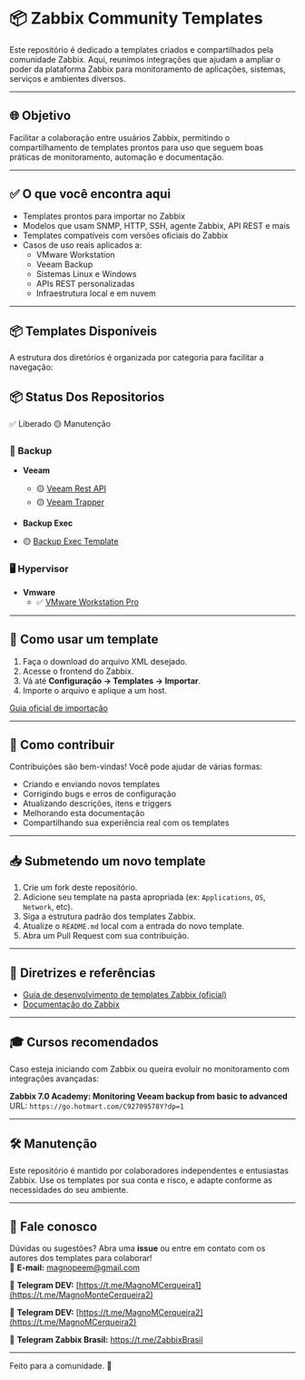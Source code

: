 # 📦 Zabbix Community Templates

Este repositório é dedicado a templates criados e compartilhados pela comunidade Zabbix. Aqui, reunimos integrações que ajudam a ampliar o poder da plataforma Zabbix para monitoramento de aplicações, sistemas, serviços e ambientes diversos.

---

## 🌐 Objetivo

Facilitar a colaboração entre usuários Zabbix, permitindo o compartilhamento de templates prontos para uso que seguem boas práticas de monitoramento, automação e documentação.

---

## ✅ O que você encontra aqui

- Templates prontos para importar no Zabbix
- Modelos que usam SNMP, HTTP, SSH, agente Zabbix, API REST e mais
- Templates compatíveis com versões oficiais do Zabbix
- Casos de uso reais aplicados a:
  - VMware Workstation
  - Veeam Backup
  - Sistemas Linux e Windows
  - APIs REST personalizadas
  - Infraestrutura local e em nuvem

---

## 📦 Templates Disponíveis

A estrutura dos diretórios é organizada por categoria para facilitar a navegação:

## 📦 Status Dos Repositorios

✅ Liberado
🟡 Manutenção

### 🔄 Backup
- **Veeam**
  - 🟡 [Veeam Rest API](https://github.com/MagnoMonteCerqueira/Community-templates-Zabbix/tree/main/Backup/Veeam/Veeam%20Rest%20API)
  - 🟡 [Veeam Trapper](https://github.com/MagnoMonteCerqueira/Community-templates-Zabbix/tree/main/Backup/Veeam/Veeam%20Trapper)
 
- **Backup Exec**
 - 🟡 [Backup Exec Template](https://github.com/MagnoMonteCerqueira/Community-templates-Zabbix/tree/main/Backup/Backup_Exec)

### 🖥️ Hypervisor
- **Vmware**
   - ✅ [VMware Workstation Pro](https://github.com/MagnoMonteCerqueira/Community-templates-Zabbix/tree/main/Virtualization/VMware/template_rest_api_hypervisor_vmware_workstation_pro)

---

## 🚀 Como usar um template

1. Faça o download do arquivo XML desejado.
2. Acesse o frontend do Zabbix.
3. Vá até **Configuração → Templates → Importar**.
4. Importe o arquivo e aplique a um host.

[Guia oficial de importação](https://www.zabbix.com/documentation/current/manual/xml_export_import/templates#importing)

---

## 🤝 Como contribuir

Contribuições são bem-vindas! Você pode ajudar de várias formas:

- Criando e enviando novos templates
- Corrigindo bugs e erros de configuração
- Atualizando descrições, itens e triggers
- Melhorando esta documentação
- Compartilhando sua experiência real com os templates

---

## 📥 Submetendo um novo template

1. Crie um fork deste repositório.
2. Adicione seu template na pasta apropriada (ex: `Applications`, `OS`, `Network`, etc).
3. Siga a estrutura padrão dos templates Zabbix.
4. Atualize o `README.md` local com a entrada do novo template.
5. Abra um Pull Request com sua contribuição.

---

## 📘 Diretrizes e referências

- [Guia de desenvolvimento de templates Zabbix (oficial)](https://www.zabbix.com/documentation/guidelines/en/thosts)
- [Documentação do Zabbix](https://www.zabbix.com/documentation/current/manual)

---

## 🎓 Cursos recomendados

Caso esteja iniciando com Zabbix ou queira evoluir no monitoramento com integrações avançadas:

**Zabbix 7.0 Academy: Monitoring Veeam backup from basic to advanced**  
URL: `https://go.hotmart.com/C92709578Y?dp=1`

---

## 🛠️ Manutenção

Este repositório é mantido por colaboradores independentes e entusiastas Zabbix. Use os templates por sua conta e risco, e adapte conforme as necessidades do seu ambiente.

---

## 📢 Fale conosco

Dúvidas ou sugestões? Abra uma **issue** ou entre em contato com os autores dos templates para colaborar!  
📧 **E-mail:** magnopeem@gmail.com  

💬 **Telegram DEV:** [https://t.me/MagnoMCerqueira1](https://t.me/MagnoMonteCerqueira2)

💬 **Telegram DEV:** [https://t.me/MagnoMCerqueira2](https://t.me/MagnoMCerqueira2)

💬 **Telegram Zabbix Brasil:** https://t.me/ZabbixBrasil

---

Feito para a comunidade. 💙
